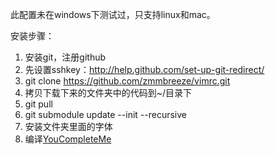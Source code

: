 此配置未在windows下测试过，只支持linux和mac。

安装步骤：

1. 安装git，注册github
2. 先设置sshkey：http://help.github.com/set-up-git-redirect/
3. git clone https://github.com/zmmbreeze/vimrc.git
4. 拷贝下载下来的文件夹中的代码到~/目录下
5. git pull
6. git submodule update --init --recursive
7. 安装文件夹里面的字体
8. 编译[YouCompleteMe](https://github.com/Valloric/YouCompleteMe)
